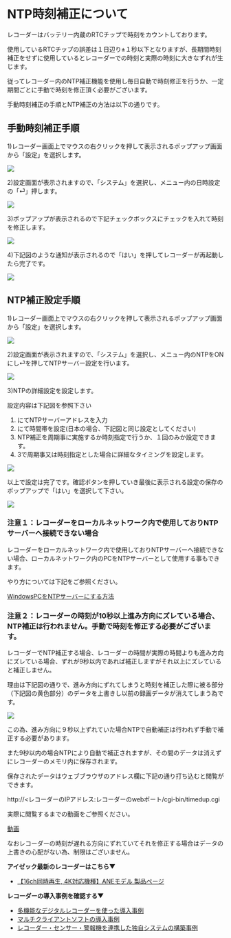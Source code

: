 # NTP時刻補正について
レコーダーはバッテリー内蔵のRTCチップで時刻をカウントしております。

使用しているRTCチップの誤差は１日辺り±１秒以下となりますが、長期間時刻補正をせずに使用しているとレコーダーでの時刻と実際の時刻に大きなずれが生じます。

従ってレコーダー内のNTP補正機能を使用し毎日自動で時刻修正を行うか、一定期間ごとに手動で時刻を修正頂く必要がございます。

手動時刻補正の手順とNTP補正の方法は以下の通りです。

## 手動時刻補正手順
1)レコーダー画面上でマウスの右クリックを押して表示されるポップアップ画面から「設定」を選択します。

![](./images/recorder-ntp-adjust/001.jpg)

2)設定画面が表示されますので、「システム」を選択し、メニュー内の日時設定の「⏎」押します。

![](./images/recorder-ntp-adjust/002.jpg)

3)ポップアップが表示されるので下記チェックボックスにチェックを入れて時刻を修正します。

![](./images/recorder-ntp-adjust/003.jpg)

4)下記図のような通知が表示されるので「はい」を押してレコーダーが再起動したら完了です。

![](./images/recorder-ntp-adjust/004.jpg)

## NTP補正設定手順
1)レコーダー画面上でマウスの右クリックを押して表示されるポップアップ画面から「設定」を選択します。

![](./images/recorder-ntp-adjust/001.jpg)

2)設定画面が表示されますので、「システム」を選択し、メニュー内のNTPをONにし⏎を押してNTPサーバー設定を行います。

![](./images/recorder-ntp-adjust/005.jpg)

3)NTPの詳細設定を設定します。

設定内容は下記図を参照下さい

1. にてNTPサーバーアドレスを入力
2. にて時間帯を設定(日本の場合、下記図と同じ設定としてください)
3. NTP補正を周期事に実施するか時刻指定で行うか、１回のみか設定できます。
4. 3で周期事又は時刻指定とした場合に詳細なタイミングを設定します。

![](./images/recorder-ntp-adjust/006.jpg)

以上で設定は完了です。確認ボタンを押していき最後に表示される設定の保存のポップアップで「はい」を選択して下さい。

![](./images/recorder-ntp-adjust/007.jpg)



### 注意１：レコーダーをローカルネットワーク内で使用しておりNTPサーバーへ接続できない場合

レコーダーをローカルネットワーク内で使用しておりNTPサーバーへ接続できない場合、ローカルネットワーク内のPCをNTPサーバーとして使用する事もできます。

やり方については下記をご参照ください。

[WindowsPCをNTPサーバーにする方法](./faq04-ntp.html)

### 注意２：レコーダーの時刻が10秒以上進み方向にズレている場合、NTP補正は行われません。手動で時刻を修正する必要がございます。

レコーダーでNTP補正する場合、レコーダーの時間が実際の時間よりも進み方向にズレている場合、ずれが9秒以内であれば補正しますがそれ以上にズレていると補正しません。

理由は下記図の通りで、進み方向にずれてしまうと時刻を補正した際に被る部分（下記図の黄色部分）のデータを上書きし以前の録画データが消えてしまう為です。

![](./images/recorder-ntp-adjust/008.jpg)

この為、進み方向に９秒以上ずれていた場合NTPで自動補正は行われず手動で補正する必要があります。

また9秒以内の場合NTPにより自動で補正されますが、その間のデータは消えずにレコーダーのメモリ内に保存されます。

保存されたデータはウェブブラウザのアドレス欄に下記の通り打ち込むと閲覧ができます。

http://<レコーダーのIPアドレス:レコーダーのwebポート/cgi-bin/timedup.cgi

実際に閲覧するまでの動画をご参照ください。

[動画](https://www.youtube.com/watch?v=Gk4lwWHG-_Y)

なおレコーダーの時刻が遅れる方向にずれていてそれを修正する場合はデータの上書きの心配がない為、制限はございません。

**アイゼック最新のレコーダーはこちら▼**
- [【16ch同時再生, 4K対応機種】ANEモデル 製品ページ](https://isecj.jp/recorder/recorder-ane)

**レコーダーの導入事例を確認する▼**
- [多機能なデジタルレコーダーを使った導入事例](https://isecj.jp/case/security-enhancement)
- [マルチクライアントソフトの導入事例](https://isecj.jp/case/netcafe-camera)
- [レコーダー・センサー・警報機を連携した独自システムの構築事例](https://isecj.jp/case/system-design)